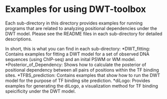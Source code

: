 # Examples for using DWT-toolbox 
Each sub-directory in this directory provides examples for running programs that are related to analyzing positional dependencies under the DWT model. 
Please see the README files in each sub-directory for detailed descriptions. 

In short, this is what you can find in each sub-directory:
*DWT_fitting: Contains examples for fitting a DWT model for a set of observed DNA sequences (using ChIP-seq) and an inital PSWM or WM model. 
*Posterior_of_Dependency: Shows how to calculate the posterior of positional dependency between all pairs of positions within the TF binding sites. 
*TFBS_prediction: Contains examples that show how to run the DWT model for the purpose of TF binding site prediction. 
*diLogo: Provides examples for generating the diLogo, a visualization method for TF binding speicificity under the DWT model. 



